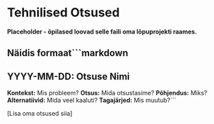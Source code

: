 # Tehnilised Otsused

**Placeholder - õpilased loovad selle faili oma lõpuprojekti raames.**

## Näidis formaat```markdown
## YYYY-MM-DD: Otsuse Nimi

**Kontekst:** Mis probleem?
**Otsus:** Mida otsustasime?
**Põhjendus:** Miks?
**Alternatiivid:** Mida veel kaaluti?
**Tagajärjed:** Mis muutub?```

[Lisa oma otsused siia]